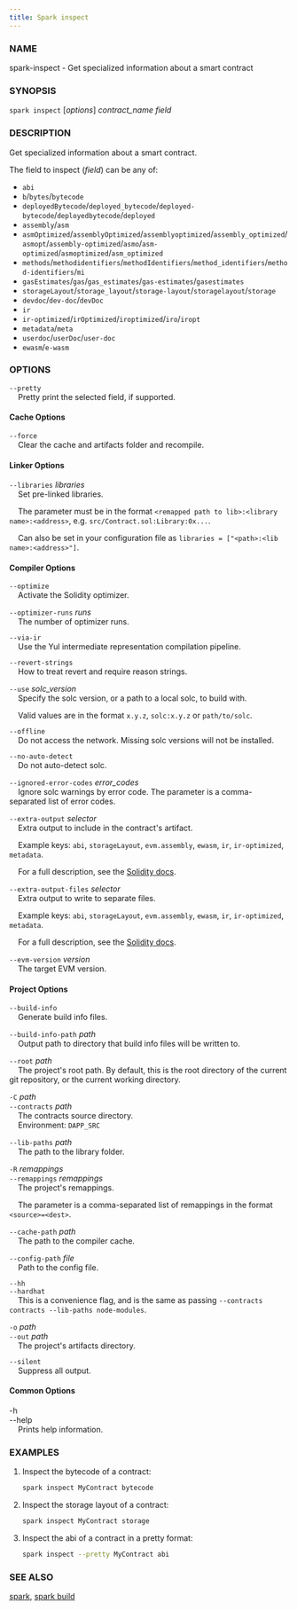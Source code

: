 ```yaml
---
title: Spark inspect
---
```


### NAME

spark-inspect - Get specialized information about a smart contract

### SYNOPSIS

`spark inspect` [*options*] _contract_name_ _field_

### DESCRIPTION

Get specialized information about a smart contract.

The field to inspect (_field_) can be any of:

- `abi`
- `b`/`bytes`/`bytecode`
- `deployedBytecode`/`deployed_bytecode`/`deployed-bytecode`/`deployedbytecode`/`deployed`
- `assembly`/`asm`
- `asmOptimized`/`assemblyOptimized`/`assemblyoptimized`/`assembly_optimized`/`asmopt`/`assembly-optimized`/`asmo`/`asm-optimized`/`asmoptimized`/`asm_optimized`
- `methods`/`methodidentifiers`/`methodIdentifiers`/`method_identifiers`/`method-identifiers`/`mi`
- `gasEstimates`/`gas`/`gas_estimates`/`gas-estimates`/`gasestimates`
- `storageLayout`/`storage_layout`/`storage-layout`/`storagelayout`/`storage`
- `devdoc`/`dev-doc`/`devDoc`
- `ir`
- `ir-optimized`/`irOptimized`/`iroptimized`/`iro`/`iropt`
- `metadata`/`meta`
- `userdoc`/`userDoc`/`user-doc`
- `ewasm`/`e-wasm`

### OPTIONS

`--pretty`  
&nbsp;&nbsp;&nbsp;&nbsp;Pretty print the selected field, if supported.

#### Cache Options

`--force`  
&nbsp;&nbsp;&nbsp;&nbsp;Clear the cache and artifacts folder and recompile.

#### Linker Options

`--libraries` _libraries_  
&nbsp;&nbsp;&nbsp;&nbsp;Set pre-linked libraries.

&nbsp;&nbsp;&nbsp;&nbsp;The parameter must be in the format `<remapped path to lib>:<library name>:<address>`, e.g. `src/Contract.sol:Library:0x...`.

&nbsp;&nbsp;&nbsp;&nbsp;Can also be set in your configuration file as `libraries = ["<path>:<lib name>:<address>"]`.

#### Compiler Options

`--optimize`  
&nbsp;&nbsp;&nbsp;&nbsp;Activate the Solidity optimizer.

`--optimizer-runs` _runs_  
&nbsp;&nbsp;&nbsp;&nbsp;The number of optimizer runs.

`--via-ir`  
&nbsp;&nbsp;&nbsp;&nbsp;Use the Yul intermediate representation compilation pipeline.

`--revert-strings`  
&nbsp;&nbsp;&nbsp;&nbsp;How to treat revert and require reason strings.

`--use` _solc_version_  
&nbsp;&nbsp;&nbsp;&nbsp;Specify the solc version, or a path to a local solc, to build with.

&nbsp;&nbsp;&nbsp;&nbsp;Valid values are in the format `x.y.z`, `solc:x.y.z` or `path/to/solc`.

`--offline`  
&nbsp;&nbsp;&nbsp;&nbsp;Do not access the network. Missing solc versions will not be installed.

`--no-auto-detect`  
&nbsp;&nbsp;&nbsp;&nbsp;Do not auto-detect solc.

`--ignored-error-codes` _error_codes_  
&nbsp;&nbsp;&nbsp;&nbsp;Ignore solc warnings by error code. The parameter is a comma-separated list of error codes.

`--extra-output` _selector_  
&nbsp;&nbsp;&nbsp;&nbsp;Extra output to include in the contract's artifact.

&nbsp;&nbsp;&nbsp;&nbsp;Example keys: `abi`, `storageLayout`, `evm.assembly`, `ewasm`, `ir`, `ir-optimized`, `metadata`.

&nbsp;&nbsp;&nbsp;&nbsp;For a full description, see the [Solidity docs][output-desc].

`--extra-output-files` _selector_  
&nbsp;&nbsp;&nbsp;&nbsp;Extra output to write to separate files.

&nbsp;&nbsp;&nbsp;&nbsp;Example keys: `abi`, `storageLayout`, `evm.assembly`, `ewasm`, `ir`, `ir-optimized`, `metadata`.

&nbsp;&nbsp;&nbsp;&nbsp;For a full description, see the [Solidity docs][output-desc].

`--evm-version` _version_  
&nbsp;&nbsp;&nbsp;&nbsp;The target EVM version.

[output-desc]: https://docs.soliditylang.org/en/latest/using-the-compiler.html#compiler-api

#### Project Options

`--build-info`  
&nbsp;&nbsp;&nbsp;&nbsp;Generate build info files.

`--build-info-path` _path_  
&nbsp;&nbsp;&nbsp;&nbsp;Output path to directory that build info files will be written to.

`--root` _path_  
&nbsp;&nbsp;&nbsp;&nbsp;The project's root path. By default, this is the root directory of the current git repository, or the current working directory.

`-C` _path_  
`--contracts` _path_  
&nbsp;&nbsp;&nbsp;&nbsp;The contracts source directory.  
&nbsp;&nbsp;&nbsp;&nbsp;Environment: `DAPP_SRC`

`--lib-paths` _path_  
&nbsp;&nbsp;&nbsp;&nbsp;The path to the library folder.

`-R` _remappings_  
`--remappings` _remappings_  
&nbsp;&nbsp;&nbsp;&nbsp;The project's remappings.

&nbsp;&nbsp;&nbsp;&nbsp;The parameter is a comma-separated list of remappings in the format `<source>=<dest>`.

`--cache-path` _path_  
&nbsp;&nbsp;&nbsp;&nbsp;The path to the compiler cache.

`--config-path` _file_  
&nbsp;&nbsp;&nbsp;&nbsp;Path to the config file.

`--hh`  
`--hardhat`  
&nbsp;&nbsp;&nbsp;&nbsp;This is a convenience flag, and is the same as passing `--contracts contracts --lib-paths node-modules`.

`-o` _path_  
`--out` _path_  
&nbsp;&nbsp;&nbsp;&nbsp;The project's artifacts directory.

`--silent`  
&nbsp;&nbsp;&nbsp;&nbsp;Suppress all output.

#### Common Options

-h  
--help  
&nbsp;&nbsp;&nbsp;&nbsp;Prints help information.

### EXAMPLES

1. Inspect the bytecode of a contract:

   ```sh
   spark inspect MyContract bytecode
   ```

2. Inspect the storage layout of a contract:

   ```sh
   spark inspect MyContract storage
   ```

3. Inspect the abi of a contract in a pretty format:
   ```sh
   spark inspect --pretty MyContract abi
   ```

### SEE ALSO

[spark](./spark.md), [spark build](./spark-build.md)
